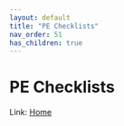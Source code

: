 ```yaml
---
layout: default
title: "PE Checklists"
nav_order: 51
has_children: true
---
```

# PE Checklists
  
Link: [Home](../index) 
  
